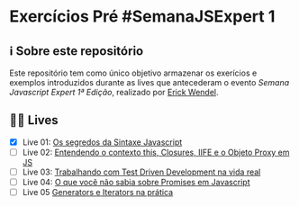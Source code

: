 # Exercícios Pré #SemanaJSExpert 1

## ℹ Sobre este repositório

Este repositório tem como único objetivo armazenar os exerícios e exemplos introduzidos durante as lives que antecederam o evento _Semana Javascript Expert 1ª Edição_, realizado por [Erick Wendel](https://github.com/ErickWendel).

## 👨‍💻 Lives

- [x] Live 01: [Os segredos da Sintaxe Javascript](https://www.youtube.com/watch?v=DiqLe0nDekA)
- [ ] Live 02: [Entendendo o contexto this, Closures, IIFE e o Objeto Proxy em JS](https://www.youtube.com/watch?v=tGSpqjerR_U)
- [ ] Live 03: [Trabalhando com Test Driven Development na vida real](https://www.youtube.com/watch?v=9COpZuJzx18&t=707s)
- [ ] Live 04: [O que você não sabia sobre Promises em Javascript](https://www.youtube.com/watch?v=40kiPpRoH0A)
- [ ] Live 05 [Generators e Iterators na prática](https://www.youtube.com/watch?v=w_UE-wTZPpM)
